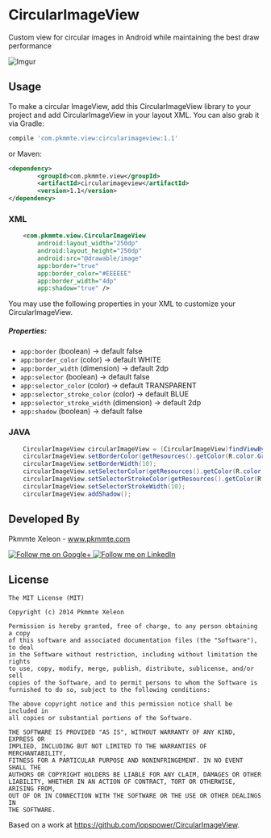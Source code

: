 CircularImageView
=================

Custom view for circular images in Android while maintaining the best draw performance


![Imgur](http://i.imgur.com/Q33e2Zb.gif)

Usage
--------
To make a circular ImageView, add this CircularImageView library to your project and add CircularImageView in your layout XML. 
You can also grab it via Gradle:

```groovy
compile 'com.pkmmte.view:circularimageview:1.1'
```

or Maven:

```xml
<dependency>
		<groupId>com.pkmmte.view</groupId>
		<artifactId>circularimageview</artifactId>
		<version>1.1</version>
</dependency>
```

### XML
```xml
    <com.pkmmte.view.CircularImageView
        android:layout_width="250dp"
        android:layout_height="250dp"
        android:src="@drawable/image"
        app:border="true"
        app:border_color="#EEEEEE"
        app:border_width="4dp"
        app:shadow="true" />
```

You may use the following properties in your XML to customize your CircularImageView.

##### Properties:

* `app:border`       (boolean)             -> default false
* `app:border_color` (color)               -> default WHITE
* `app:border_width` (dimension)           -> default 2dp
* `app:selector`       (boolean)           -> default false
* `app:selector_color` (color)             -> default TRANSPARENT
* `app:selector_stroke_color` (color)      -> default BLUE
* `app:selector_stroke_width` (dimension)  -> default 2dp
* `app:shadow`       (boolean)             -> default false

### JAVA

```java
    CircularImageView circularImageView = (CircularImageView)findViewById(R.id.yourCircularImageView);
    circularImageView.setBorderColor(getResources().getColor(R.color.GrayLight));
    circularImageView.setBorderWidth(10);
    circularImageView.setSelectorColor(getResources().getColor(R.color.BlueLightTransparent));
    circularImageView.setSelectorStrokeColor(getResources().getColor(R.color.BlueDark));
    circularImageView.setSelectorStrokeWidth(10);
    circularImageView.addShadow();
```

Developed By
--------

Pkmmte Xeleon - www.pkmmte.com

<a href="https://plus.google.com/102226057091361048952">
  <img alt="Follow me on Google+"
       src="http://data.pkmmte.com/temp/social_google_plus_logo.png" />
</a>
<a href="https://www.linkedin.com/pub/pkmmte-xeleon/7a/409/b4b/">
  <img alt="Follow me on LinkedIn"
       src="http://data.pkmmte.com/temp/social_linkedin_logo.png" />
</a>

License
--------

    The MIT License (MIT)
    
    Copyright (c) 2014 Pkmmte Xeleon
    
    Permission is hereby granted, free of charge, to any person obtaining a copy
    of this software and associated documentation files (the "Software"), to deal
    in the Software without restriction, including without limitation the rights
    to use, copy, modify, merge, publish, distribute, sublicense, and/or sell
    copies of the Software, and to permit persons to whom the Software is
    furnished to do so, subject to the following conditions:
    
    The above copyright notice and this permission notice shall be included in
    all copies or substantial portions of the Software.
    
    THE SOFTWARE IS PROVIDED "AS IS", WITHOUT WARRANTY OF ANY KIND, EXPRESS OR
    IMPLIED, INCLUDING BUT NOT LIMITED TO THE WARRANTIES OF MERCHANTABILITY,
    FITNESS FOR A PARTICULAR PURPOSE AND NONINFRINGEMENT. IN NO EVENT SHALL THE
    AUTHORS OR COPYRIGHT HOLDERS BE LIABLE FOR ANY CLAIM, DAMAGES OR OTHER
    LIABILITY, WHETHER IN AN ACTION OF CONTRACT, TORT OR OTHERWISE, ARISING FROM,
    OUT OF OR IN CONNECTION WITH THE SOFTWARE OR THE USE OR OTHER DEALINGS IN
    THE SOFTWARE.

Based on a work at https://github.com/lopspower/CircularImageView.
